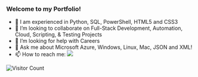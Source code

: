 ### Welcome to my Portfolio!

- 🔭 I am experienced in Python, SQL, PowerShell, HTML5 and CSS3
- 👯 I’m looking to collaborate on Full-Stack Development, Automation, Cloud, Scripting, & Testing Projects
- 🤔 I’m looking for help with Careers
- 💬 Ask me about Microsoft Azure, Windows, Linux, Mac, JSON and XML!
- 📫 How to reach me: <a href="https://twitter.com/intent/follow?screen_name=ogkushal&tw_p=followbutton"><img src="https://img.shields.io/twitter/follow/ogkushal?label=%40ogkushal&style=social"></a>

![Visitor Count](https://profile-counter.glitch.me/{kushalbhatia}/count.svg)
